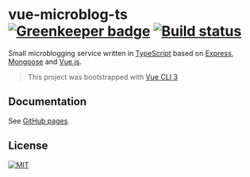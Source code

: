 vue-microblog-ts [![Greenkeeper badge][greenkeeper-badge]][greenkeeper-url] [![Build status][travis-badge]][travis-url]
================
Small microblogging service written in [TypeScript][typescript] based on [Express][express], [Mongoose][mongoose] and [Vue.js][vue-js].

>This project was bootstrapped with [Vue CLI 3][vue-cli]

## Documentation
See [GitHub pages][docs].

## License
[![MIT](https://img.shields.io/badge/license-MIT-green.svg)](LICENSE.md)

[docs]: https://phoenix2k.github.io/vue-microblog-ts/
[greenkeeper-badge]: https://badges.greenkeeper.io/Phoenix2k/vue-microblog-ts.svg
[greenkeeper-url]: https://greenkeeper.io/
[mongoose]: https://mongoosejs.com/ "Elegant mongodb object modeling for Node.js"
[express]: https://expressjs.com "Express &ndash; Fast, unopinionated, minimalist web framework for Node.js"
[travis-badge]: https://travis-ci.org/Phoenix2k/vue-microblog-ts.svg?branch=master
[travis-url]: https://travis-ci.org/Phoenix2k/vue-microblog-ts
[typescript]: https://www.typescriptlang.org
[vue-cli]: https://cli.vuejs.org/ "Vue CLI &ndash; Standard Tooling for Vue.js Development"
[vue-js]: https://vuejs.org "Vue.js &ndash; The Progressive JavaScript Framework"
